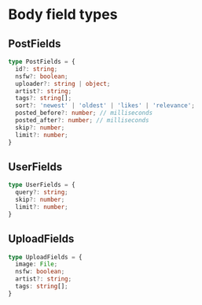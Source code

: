 # Body field types

## PostFields
```ts
type PostFields = {
  id?: string;
  nsfw?: boolean;
  uploader?: string | object;
  artist?: string;
  tags?: string[];
  sort?: 'newest' | 'oldest' | 'likes' | 'relevance';
  posted_before?: number; // milliseconds
  posted_after?: number; // milliseconds
  skip?: number;
  limit?: number;
}
```

## UserFields
```ts
type UserFields = {
  query?: string;
  skip?: number;
  limit?: number;
}
```

## UploadFields

```ts
type UploadFields = {
  image: File;
  nsfw: boolean;
  artist?: string;
  tags: string[];
}
```